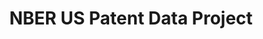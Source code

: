 ---
citation: 'HJT refers to Hall, Bronwyn, Adam Jaffe and Manuel Trajtenberg, "The NBER
  Patent Citation Data File: Lessons, Insights and Methodological Tools," NBER Working
  Paper 8498.'
contributors:
- Bronwyn H. Hall
- Jim Bessen
- Grid Thoma
cost: None
description: The main dataset extends from Jan 1, 1963, through december 30, 2006,
  and includes all the utility patents granted during that period. The citations file
  includes all citations made by patents granted in 1975-1999.
documentation: https://docs.google.com/document/d/1FyDsjZHhq7okHWMBOc_E7EquLUoAwwEZYtxw5M3UDTY/edit
last_edit: Sat, 30 Nov 2024 19:08:59 GMT
location: https://sites.google.com/site/patentdataproject/Home/downloads?authuser=0
maintained_by: Adam Jaffe
open_access: 'TRUE'
record_creation_timestamp: 12/1/2020 17:20:46
slug: nber_citation
tags:
- United States
terms_of_use: 'The data in these files are freely available to members of this community.
  We expect members to inform the community of errors in the data or documentation
  and to provide fixes/improvements. '
timeframe: 1976-2006
title: NBER US Patent Data Project
uuid: d9cf4e57-a90e-4d18-8a3b-08fea43a2f49
versioning: 'FALSE'
---